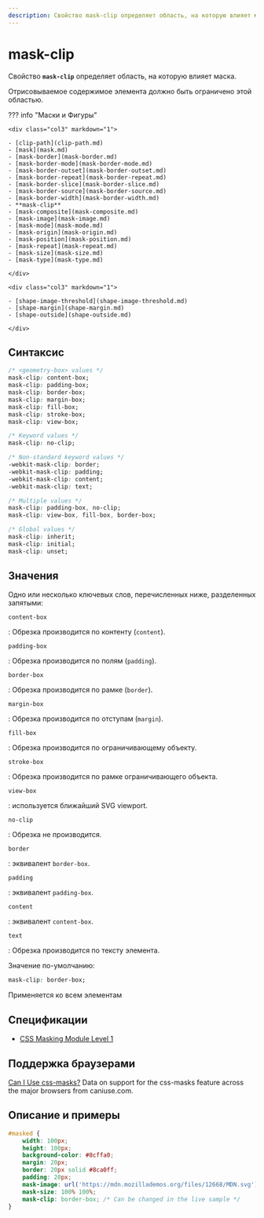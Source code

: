 ```yaml
---
description: Свойство mask-clip определяет область, на которую влияет маска
---
```


# mask-clip

Свойство **`mask-clip`** определяет область, на которую влияет маска.

Отрисовываемое содержимое элемента должно быть ограничено этой областью.

??? info "Маски и Фигуры"

    <div class="col3" markdown="1">

    - [clip-path](clip-path.md)
    - [mask](mask.md)
    - [mask-border](mask-border.md)
    - [mask-border-mode](mask-border-mode.md)
    - [mask-border-outset](mask-border-outset.md)
    - [mask-border-repeat](mask-border-repeat.md)
    - [mask-border-slice](mask-border-slice.md)
    - [mask-border-source](mask-border-source.md)
    - [mask-border-width](mask-border-width.md)
    - **mask-clip**
    - [mask-composite](mask-composite.md)
    - [mask-image](mask-image.md)
    - [mask-mode](mask-mode.md)
    - [mask-origin](mask-origin.md)
    - [mask-position](mask-position.md)
    - [mask-repeat](mask-repeat.md)
    - [mask-size](mask-size.md)
    - [mask-type](mask-type.md)

    </div>

    <div class="col3" markdown="1">

    - [shape-image-threshold](shape-image-threshold.md)
    - [shape-margin](shape-margin.md)
    - [shape-outside](shape-outside.md)

    </div>

## Синтаксис

```css
/* <geometry-box> values */
mask-clip: content-box;
mask-clip: padding-box;
mask-clip: border-box;
mask-clip: margin-box;
mask-clip: fill-box;
mask-clip: stroke-box;
mask-clip: view-box;

/* Keyword values */
mask-clip: no-clip;

/* Non-standard keyword values */
-webkit-mask-clip: border;
-webkit-mask-clip: padding;
-webkit-mask-clip: content;
-webkit-mask-clip: text;

/* Multiple values */
mask-clip: padding-box, no-clip;
mask-clip: view-box, fill-box, border-box;

/* Global values */
mask-clip: inherit;
mask-clip: initial;
mask-clip: unset;
```

## Значения

Одно или несколько ключевых слов, перечисленных ниже, разделенных запятыми:

`content-box`

: Обрезка производится по контенту (`content`).

`padding-box`

: Обрезка производится по полям (`padding`).

`border-box`

: Обрезка производится по рамке (`border`).

`margin-box`

: Обрезка производится по отступам (`margin`).

`fill-box`

: Обрезка производится по ограничивающему объекту.

`stroke-box`

: Обрезка производится по рамке ограничивающего объекта.

`view-box`

: используется ближайший SVG viewport.

`no-clip`

: Обрезка не производится.

`border`

: эквивалент `border-box`.

`padding`

: эквивалент `padding-box`.

`content`

: эквивалент `content-box`.

`text`

: Обрезка производится по тексту элемента.

Значение по-умолчанию:

```css
mask-clip: border-box;
```

Применяется ко всем элементам

## Спецификации

-   [CSS Masking Module Level 1](https://drafts.fxtf.org/css-masking-1/#the-mask-clip)

## Поддержка браузерами

<p class="ciu_embed" data-feature="css-masks" data-periods="future_1,current,past_1,past_2">
  <a href="http://caniuse.com/#feat=css-masks">Can I Use css-masks?</a> Data on support for the css-masks feature across the major browsers from caniuse.com.
</p>

## Описание и примеры

```css
#masked {
    width: 100px;
    height: 100px;
    background-color: #8cffa0;
    margin: 20px;
    border: 20px solid #8ca0ff;
    padding: 20px;
    mask-image: url('https://mdn.mozillademos.org/files/12668/MDN.svg');
    mask-size: 100% 100%;
    mask-clip: border-box; /* Can be changed in the live sample */
}
```
